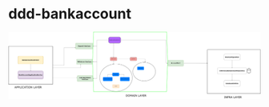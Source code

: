 # ddd-bankaccount
<img src="DDD_Bank_Account.drawio.png" alt="clean-architecture-diagram-1.png" width="1200">
